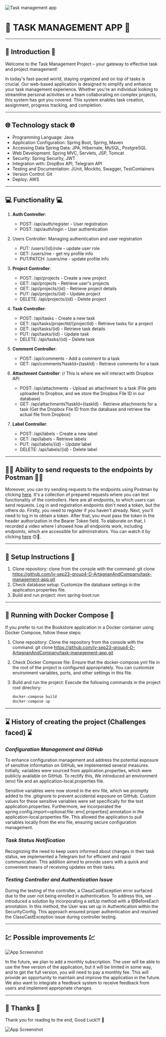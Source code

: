 ![Task management app](https://miro.medium.com/v2/resize:fit:720/format:webp/1*8G1vA7egoxrL4Bb7RAgnPQ.jpeg)
# 📅 TASK MANAGEMENT APP 📅
___
## 👋 Introduction 👋
Welcome to the Task Management Project – your gateway to effective task and project management!

In today's fast-paced world, staying organized and on top of tasks is crucial.
Our web-based application is designed to simplify and enhance your task management experience.
Whether you're an individual looking to streamline personal activities or a team collaborating on complex projects, this system has got you covered.
This system enables task creation, assignment, progress tracking, and completion.
___
## 🌐 Technology stack 🌐
* Programming Language: Java
* Application Configuration: Spring Boot, Spring, Maven
* Accessing Data Spring Data: JPA, Hibernate, MySQL, PostgreSQL
* Web Development: Spring MVC, Servlets, JSP, Tomcat
* Security: Spring Security, JWT
* Integration with: DropBox API, Telegram API
* Testing and Documentation: JUnit, Mockito, Swagger, TestContainers
* Version Control: Git
* Deploy: AWS
___
## 💻 Functionality 💻
1. **Auth Controller**:
    - POST: /api/auth/register - User registration
    - POST: /api/auth/login - User authentication

2. Users Controller: Managing authentication and user registration
    - PUT: /users/{id}/role - update user role
    - GET: /users/me - get my profile info
    - PUT/PATCH: /users/me - update profile info

3. **Project Controller**:
    - POST: /api/projects - Create a new project
    - GET: /api/projects - Retrieve user's projects
    - GET: /api/projects/{id} - Retrieve project details
    - PUT: /api/projects/{id} - Update project
    - DELETE: /api/projects/{id} - Delete project

4. **Task Controller**:
    - POST: /api/tasks - Create a new task
    - GET: /api/tasks/projectId/{projectId} - Retrieve tasks for a project
    - GET: /api/tasks/{id} - Retrieve task details
    - PUT: /api/tasks/{id} - Update task
    - DELETE: /api/tasks/{id} - Delete task

5. **Comment Controller**:
    - POST: /api/comments - Add a comment to a task
    - GET: /api/comments?taskId={taskId} - Retrieve comments for a task

6. **Attachment Controller**:  // This is where we will interact with Dropbox API
    - POST: /api/attachments - Upload an attachment to a task (File gets uploaded to Dropbox, and we store the Dropbox File ID in our database)
    - GET: /api/attachments?taskId={taskId} - Retrieve attachments for a task (Get the Dropbox File ID from the database and retrieve the actual file from Dropbox)

7. **Label Controller**:
    - POST: /api/labels - Create a new label
    - GET: /api/labels - Retrieve labels
    - PUT: /api/labels/{id} - Update label
    - DELETE: /api/labels/{id} - Delete label
___
## 👨‍🚀 Ability to send requests to the endpoints by Postman 👨‍🚀
Moreover, you can try sending requests to the endpoints using Postman by clicking [here](https://www.google.com/webhp?hl=uk&sa=X&ved=0ahUKEwi4pcyrpuCDAxVxExAIHdDJBR8QPAgJ).
It's a collection of prepared requests where you can test functionality of the controllers.
Here are all endpoints, to which users can send requests. Log in and registration endpoints don't need a token, but the others do.
Firstly, you need to register if you haven't already. Next, you'll need to log in to obtain a token.
After that, you must pass the token in the header authorization in the Bearer Token field.
To elaborate on that, I recorded a video where I showed how all endpoints work, including endpoints, which are accessible for administrators.
You can watch it by clicking [here](https://www.google.com/webhp?hl=uk&sa=X&ved=0ahUKEwi4pcyrpuCDAxVxExAIHdDJBR8QPAgJ) 😊🎥.
___
## 🧰 Setup Instructions 🧰
1. Clone repository: clone from the console with the command: git clone https://github.com/jv-sep23-group4-D-ArtagnanAndCompany/task-management-app.git
2. Check database setup: Customize the database settings in the application.properties file.
3. Build and run project: mvn spring-boot:run
___
## 🐳 Running with Docker Compose 🐳
If you prefer to run the Bookstore application in a Docker container using Docker Compose, follow these steps:

1. Clone repository: Clone the repository from the console with the command: git clone https://github.com/jv-sep23-group4-D-ArtagnanAndCompany/task-management-app.git

2. Check Docker Compose file: Ensure that the docker-compose.yml file in the root of the project is configured appropriately. You can customize environment variables, ports, and other settings in this file.

3. Build and run the project: Execute the following commands in the project root directory:
   ```bash
   docker-compose build
   docker-compose up
___
## ⌛ History of creating the project (Challenges faced) ⌛
### _Configuration Management and GitHub_
To enhance configuration management and address the potential exposure of sensitive information on GitHub, we implemented several measures. 
Initially, variables were sourced from application.properties, which were publicly available on GitHub. 
To rectify this, We introduced an environment (env) file and an application-local.properties file.

Sensitive variables were now stored in the env file, which we promptly added to the .gitignore to prevent accidental exposure on GitHub. 
Custom values for these sensitive variables were set specifically for the test application.properties. 
Furthermore, we incorporated the spring.config.import=optional:file:.env[.properties] annotation in the application-local.properties file. 
This allowed the application to pull variables locally from the env file, ensuring secure configuration management.
### _Task Status Notification_
Recognizing the need to keep users informed about changes in their task status, we implemented a Telegram bot for efficient and rapid communication. 
This addition aimed to provide users with a quick and convenient means of receiving updates on their tasks.
### _Testing Controller and Authentication Issue_
During the testing of the controller, a ClassCastException error surfaced due to the user not being enrolled in authentication. 
To address this, we introduced a solution by incorporating a setUp method with a @BeforeEach annotation. 
In this method, the User was set up in Authentication within the SecurityConfig. 
This approach ensured proper authentication and resolved the ClassCastException issue during controller testing.
___
## 💹 Possible improvements 💹
![App Screenshot](https://media3.giphy.com/media/KEeyysnlLdJ4afgEhk/giphy.gif)



In the future, we plan to add a monthly subscription.
The user will be able to use the free version of the application, but it will be limited in some way,
and to get the full version, you will need to pay a monthly fee.
This will provide an opportunity to maintain and improve the application in the future.
We also want to integrate a feedback system to receive feedback from users and implement appropriate changes.
___
## 💟 Thanks 💟
Thank you for reading to the end, Good Luck!!! 🌈


![App Screenshot](https://gifsec.com/wp-content/uploads/2022/10/good-luck-gif-1.gif)
